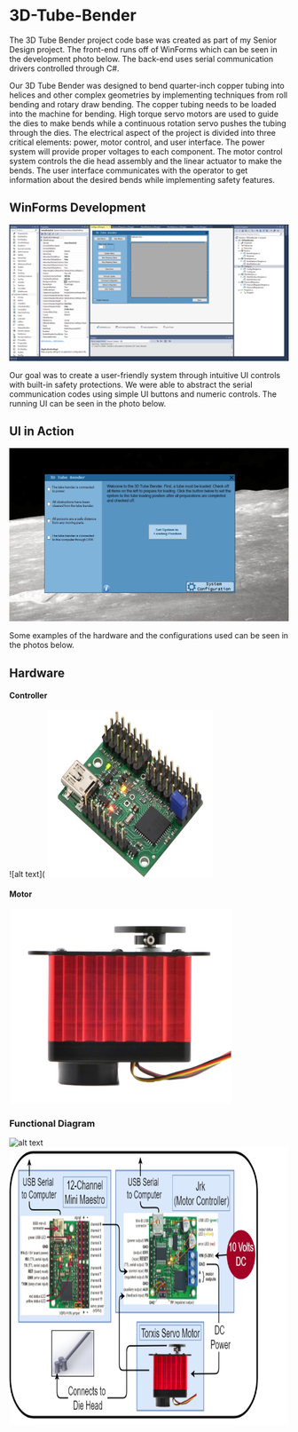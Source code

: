 # 3D-Tube-Bender

The 3D Tube Bender project code base was created as part of my Senior Design project. The front-end runs off of WinForms which can be seen in the development photo below. The back-end uses serial communication drivers controlled through C#.

Our 3D Tube Bender was designed to bend quarter-inch copper tubing into helices and other complex geometries by implementing techniques from roll bending and rotary draw bending. The copper tubing needs to be loaded into the machine for bending. High torque servo motors are used to guide the dies to make bends while a continuous rotation servo pushes the tubing through the dies. The electrical aspect of the project is divided into three critical elements: power, motor control, and user interface. The power system will provide proper voltages to each component. The motor control system controls the die head assembly and the linear actuator to make the bends. The user interface communicates with the operator to get information about the desired bends while implementing safety features.

## WinForms Development
![alt text](https://github.com/cadensanders49/3D-Tube-Bender/blob/master/Graphics/ReadMeImages/Development%20Environment.PNG)

Our goal was to create a user-friendly system through intuitive UI controls with built-in safety protections. We were able to abstract the serial communication codes using simple UI buttons and numeric controls. The running UI can be seen in the photo below.

## UI in Action
![alt text](https://github.com/cadensanders49/3D-Tube-Bender/blob/master/Graphics/ReadMeImages/Running.PNG)

Some examples of the hardware and the configurations used can be seen in the photos below.

## Hardware
#### Controller
![alt text](
<img src="https://github.com/cadensanders49/3D-Tube-Bender/blob/master/Graphics/ReadMeImages/Maestro.jpg" width="300" height="300" class="aligncenter">

#### Motor
<img src="https://github.com/cadensanders49/3D-Tube-Bender/blob/master/Graphics/ReadMeImages/Large%20Servo%20Motor.png" width="400" height="350" class="aligncenter">

### Functional Diagram
![alt text]()
<img src="https://github.com/cadensanders49/3D-Tube-Bender/blob/master/Graphics/ReadMeImages/Motor%20with%20Feedback%20v2.png" width="700" height="500" class="aligncenter">
